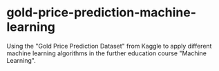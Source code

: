# gold-price-prediction-machine-learning
Using the "Gold Price Prediction Dataset" from Kaggle to apply different machine learning algorithms in the further education course "Machine Learning".
